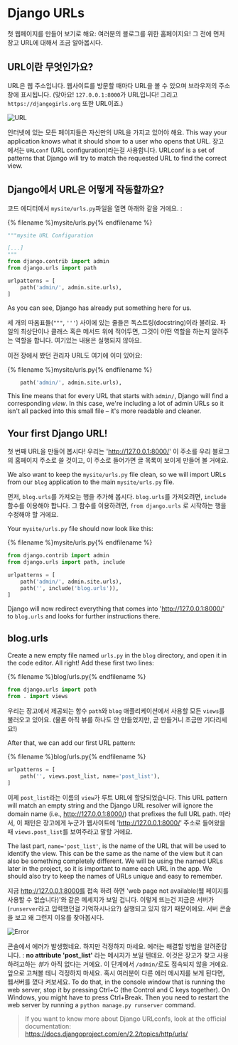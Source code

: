# Django URLs

첫 웹페이지를 만들어 보기로 해요: 여러분의 블로그를 위한 홈페이지요! 그 전에 먼저 장고 URL에 대해서 조금 알아봅시다.

## URL이란 무엇인가요?

URL은 웹 주소입니다. 웹사이트를 방문할 때마다 URL을 볼 수 있으며 브라우저의 주소창에 표시됩니다. (맞아요! `127.0.0.1:8000`가 URL입니다! 그리고 `https://djangogirls.org` 또한 URL이죠.)

![URL](images/url.png)

인터넷에 있는 모든 페이지들은 자신만의 URL을 가지고 있어야 해요. This way your application knows what it should show to a user who opens that URL. 장고 에서는 `URLconf` (URL configuration)라는걸 사용합니다. URLconf is a set of patterns that Django will try to match the requested URL to find the correct view.

## Django에서 URL은 어떻게 작동할까요?

코드 에디터에서 `mysite/urls.py`파일을 열면 아래와 같을 거에요. :

{% filename %}mysite/urls.py{% endfilename %}

```python
"""mysite URL Configuration

[...]
"""
from django.contrib import admin
from django.urls import path

urlpatterns = [
    path('admin/', admin.site.urls),
]
```

As you can see, Django has already put something here for us.

세 개의 따옴표들(`"""`, `'''`) 사이에 있는 줄들은 독스트링(docstring)이라 불려요. 파일의 최상단이나 클래스 혹은 메서드 위에 적어두면, 그것이 어떤 역할을 하는지 알려주는 역할을 합니다. 여기있는 내용은 실행되지 않아요.

이전 장에서 봤던 관리자 URL도 여기에 이미 있어요:

{% filename %}mysite/urls.py{% endfilename %}

```python
    path('admin/', admin.site.urls),
```

This line means that for every URL that starts with `admin/`, Django will find a corresponding *view*. In this case, we're including a lot of admin URLs so it isn't all packed into this small file – it's more readable and cleaner.

## Your first Django URL!

첫 번째 URL을 만들어 봅시다! 우리는 '<http://127.0.0.1:8000/>' 이 주소를 우리 블로그의 홈페이지 주소로 쓸 것이고, 이 주소로 들어가면 글 목록이 보이게 만들어 볼 거에요.

We also want to keep the `mysite/urls.py` file clean, so we will import URLs from our `blog` application to the main `mysite/urls.py` file.

먼저, `blog.urls`를 가져오는 행을 추가해 봅시다. `blog.urls`를 가져오려면, `include` 함수를 이용해야 합니다. 그 함수를 이용하려면, `from django.urls` 로 시작하는 행을 수정해야 할 거에요.

Your `mysite/urls.py` file should now look like this:

{% filename %}mysite/urls.py{% endfilename %}

```python
from django.contrib import admin
from django.urls import path, include

urlpatterns = [
    path('admin/', admin.site.urls),
    path('', include('blog.urls')),
]
```

Django will now redirect everything that comes into 'http://127.0.0.1:8000/' to `blog.urls` and looks for further instructions there.

## blog.urls

Create a new empty file named `urls.py` in the `blog` directory, and open it in the code editor. All right! Add these first two lines:

{% filename %}blog/urls.py{% endfilename %}

```python
from django.urls import path
from . import views
```

우리는 장고에서 제공되는 함수 `path`와 `blog` 애플리케이션에서 사용할 모든 `views`를 불러오고 있어요. (물론 아직 뷰를 하나도 안 만들었지만, 곧 만들거니 조금만 기다리세요!)

After that, we can add our first URL pattern:

{% filename %}blog/urls.py{% endfilename %}

```python
urlpatterns = [
    path('', views.post_list, name='post_list'),
]
```

이제 `post_list`라는 이름의 `view`가 루트 URL에 할당되었습니다. This URL pattern will match an empty string and the Django URL resolver will ignore the domain name (i.e., http://127.0.0.1:8000/) that prefixes the full URL path. 따라서, 이 패턴은 장고에게 누군가 웹사이트에 'http://127.0.0.1:8000/' 주소로 들어왔을 때 `views.post_list`를 보여주라고 말할 거에요.

The last part, `name='post_list'`, is the name of the URL that will be used to identify the view. This can be the same as the name of the view but it can also be something completely different. We will be using the named URLs later in the project, so it is important to name each URL in the app. We should also try to keep the names of URLs unique and easy to remember.

지금 http://127.0.0.1:8000를 접속 하려 하면 'web page not available(웹 페이지를 사용할 수 없습니다)'와 같은 메세지가 보일 겁니다. 이렇게 뜨는건 지금은 서버가(`runserver`라고 입력했던걸 기억하시나요?) 실행되고 있지 않기 때문이에요. 서버 콘솔을 보고 왜 그런지 이유를 찾아봅시다.

![Error](images/error1.png)

콘솔에서 에러가 발생했네요. 하지만 걱정하지 마세요. 에러는 해결할 방법을 알려준답니다. : __no attribute 'post_list'__ 라는 메시지가 보일 텐데요. 이것은 장고가 찾고 사용하려고하는 *뷰*가 아직 없다는 거에요. 이 단계에서 `/admin/`로도 접속되지 않을 거에요. 앞으로 고쳐볼 테니 걱정하지 마세요. 혹시 여러분이 다른 에러 메시지를 보게 된다면, 웹서버를 껐다 켜보세요. To do that, in the console window that is running the web server, stop it by pressing Ctrl+C (the Control and C keys together). On Windows, you might have to press Ctrl+Break. Then you need to restart the web server by running a `python manage.py runserver` command.

> If you want to know more about Django URLconfs, look at the official documentation: https://docs.djangoproject.com/en/2.2/topics/http/urls/